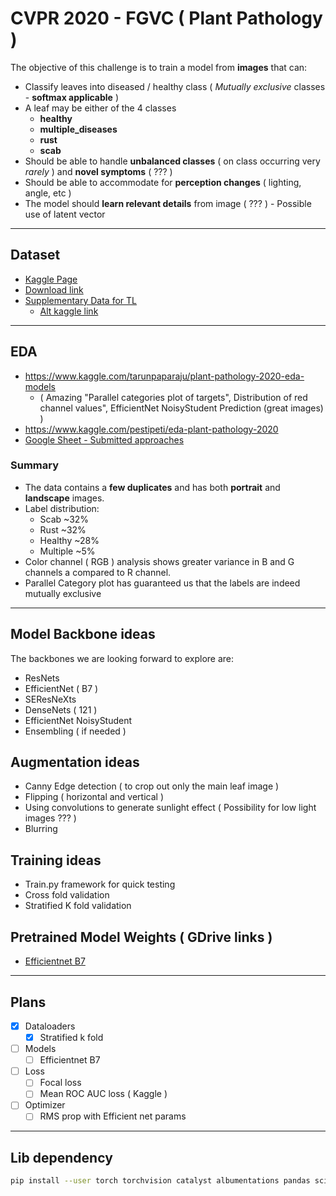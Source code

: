 # CVPR 2020 - FGVC ( Plant Pathology )
The objective of this challenge is to train a model from **images** that can:  
- Classify leaves into diseased / healthy class ( *Mutually exclusive* classes - **softmax applicable** )
- A leaf may be either of the 4 classes 
    - **healthy** 
    - **multiple_diseases** 
    - **rust**
    - **scab**
- Should be able to handle **unbalanced classes** ( on class occurring very *rarely* ) and **novel symptoms** ( ??? )
- Should be able to accommodate for **perception changes** ( lighting, angle, etc )
- The model should **learn relevant details** from image ( ??? ) - Possible use of latent vector

---

## Dataset
- [Kaggle Page](https://www.kaggle.com/c/plant-pathology-2020-fgvc7/data)
- [Download link](https://www.kaggle.com/c/18648/download-all)
- [Supplementary Data for TL](https://www.kaggle.com/c/plant-pathology-2020-fgvc7/discussion/135065)
    - [Alt kaggle link](https://www.kaggle.com/xhlulu/leafsnap-dataset)

---

## EDA
- https://www.kaggle.com/tarunpaparaju/plant-pathology-2020-eda-models
    - ( Amazing "Parallel categories plot of targets", Distribution of red channel values", EfficientNet NoisyStudent Prediction (great images) )
- https://www.kaggle.com/pestipeti/eda-plant-pathology-2020
- [Google Sheet - Submitted approaches](https://docs.google.com/spreadsheets/d/1VVi2HST5m4LFaSr-GBiUgQdsM6oA8O-mfq3UFKyqZU8/edit?usp=sharing)

### Summary
- The data contains a **few duplicates** and has both **portrait** and **landscape** images.
- Label distribution:
    - Scab ~32%
    - Rust ~32%
    - Healthy ~28%
    - Multiple ~5%
- Color channel ( RGB ) analysis shows greater variance in B and G channels a compared to R channel.
- Parallel Category plot has guaranteed us that the labels are indeed mutually exclusive

---

## Model Backbone ideas
The backbones we are looking forward to explore are:
- ResNets
- EfficientNet ( B7 )
- SEResNeXts
- DenseNets ( 121 )
- EfficientNet NoisyStudent
- Ensembling ( if needed )

## Augmentation ideas
- Canny Edge detection ( to crop out only the main leaf image )
- Flipping ( horizontal and vertical )
- Using convolutions to generate sunlight effect ( Possibility for low light images ??? )
- Blurring

## Training ideas
- Train.py framework for quick testing
- Cross fold validation
- Stratified K fold validation

## Pretrained Model Weights ( GDrive links )
- [Efficientnet B7](https://drive.google.com/drive/folders/1yza0tPWpx0t6qh6Pfqq_aZ_FrJ0RqCgc?usp=sharing)

---

## Plans
- [x] Dataloaders 
    - [x] Stratified k fold
- [ ] Models
    - [ ] Efficientnet B7
- [ ] Loss
    - [ ] Focal loss
    - [ ] Mean ROC AUC loss ( Kaggle )
- [ ] Optimizer
    - [ ] RMS prop with Efficient net params

---

## Lib dependency
```bash
pip install --user torch torchvision catalyst albumentations pandas scikit-image tqdm scikit-learn
```
